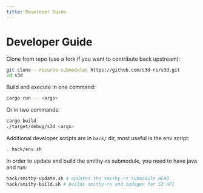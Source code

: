 ```yaml
---
title: Developer Guide
---
```


# Developer Guide

Clone from repo (use a fork if you want to contribute back upstream):

```bash
git clone --recurse-submodules https://github.com/s3d-rs/s3d.git
cd s3d
```

Build and execute in one command:

```bash
cargo run -- <args>
```

Or in two commands:

```bash
cargo build
./target/debug/s3d <args>
```

Additional developer scripts are in `hack/` dir, most useful is the env script:

```bash
. hack/env.sh
```

In order to update and build the smithy-rs submodule, you need to have java and run:

```bash
hack/smithy-update.sh # updates the smithy-rs submodule HEAD
hack/smithy-build.sh # builds smithy-rs and codegen for S3 API
```
